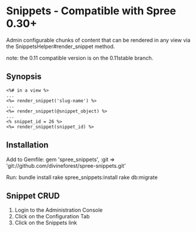 Snippets - Compatible with Spree 0.30+
======================================

Admin configurable chunks of content that can be rendered in any view via the SnippetsHelper#render_snippet method.

note: the 0.11 compatible version is on the 0.11stable branch.

Synopsis
--------
  
    <%# in a view %>
    ...
    <%= render_snippet('slug-name') %>
    ...
    <%= render_snippet(@snippet_object) %>
    ...
    <% snippet_id = 26 %>
    <%= render_snippet(snippet_id) %> 

Installation
------------

Add to Gemfile:
    gem 'spree_snippets', :git => 'git://github.com/divineforest/spree-snippets.git'

Run:
    bundle install
    rake spree_snippets:install
    rake db:migrate

Snippet CRUD
------------

1. Login to the Administration Console
2. Click on the Configuration Tab
3. Click on the Snippets link
